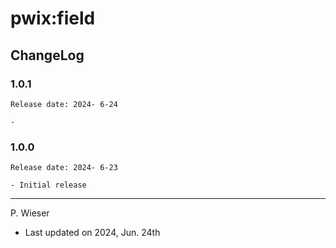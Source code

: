 # pwix:field

## ChangeLog

### 1.0.1

    Release date: 2024- 6-24

    - 

### 1.0.0

    Release date: 2024- 6-23

    - Initial release

---
P. Wieser
- Last updated on 2024, Jun. 24th
